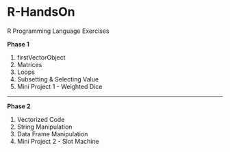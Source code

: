 # R-HandsOn
R Programming Language Exercises

<strong>Phase 1</strong>
<ol>
  <li>firstVectorObject</li>
  <li>Matrices</li>
  <li>Loops</li>
  <li>Subsetting & Selecting Value</li>
  <li>Mini Project 1 - Weighted Dice</li>
</ol>
<hr>
<strong>Phase 2</strong>
<ol>
  <li>Vectorized Code</li>
  <li>String Manipulation</li>
  <li>Data Frame Manipulation</li>
  <li>Mini Project 2 - Slot Machine</li>
</ol>

